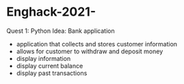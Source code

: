 # Enghack-2021-
Quest 1: Python
Idea: Bank application 
- application that collects and stores customer information
- allows for customer to withdraw and deposit money
- display information
- display current balance
- display past transactions